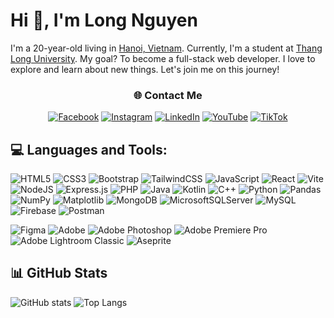 # Hi 👋, I'm Long Nguyen

I'm a 20-year-old living in [Hanoi, Vietnam](https://en.wikipedia.org/wiki/Hanoi). Currently, I'm a student at [Thang Long University](https://thanglong.edu.vn/). My goal? To become a full-stack web developer. I love to explore and learn about new things. Let's join me on this journey!
<h3 align="center">🌐 Contact Me</h3>
<div align="center">

[![Facebook](https://img.shields.io/badge/Facebook-%231877F2.svg?logo=Facebook&logoColor=white)](https://www.facebook.com/nguyentrunglong.LoDtus/) [![Instagram](https://img.shields.io/badge/Instagram-%23E4405F.svg?logo=Instagram&logoColor=white)](https://www.instagram.com/__nguyentrunglong__/) [![LinkedIn](https://img.shields.io/badge/LinkedIn-%230077B5.svg?logo=linkedin&logoColor=white)](https://www.linkedin.com/in/nguyentrunglong/) [![YouTube](https://img.shields.io/badge/YouTube-%23FF0000.svg?logo=YouTube&logoColor=white)](https://www.youtube.com/channel/UCidDNzdQGCuLytUUia5D2xA) [![TikTok](https://img.shields.io/badge/TikTok-%23000000.svg?logo=TikTok&logoColor=white)](https://www.tiktok.com/@__nguyentrunglong__)
</div>

## 💻 Languages and Tools:
<!-- Thieu ExpressJS, PHP -->
![HTML5](https://img.shields.io/badge/html5-%23E34F26.svg?style=flat&logo=html5&logoColor=white) ![CSS3](https://img.shields.io/badge/css3-%231572B6.svg?style=flat&logo=css3&logoColor=white) ![Bootstrap](https://img.shields.io/badge/bootstrap-%238511FA.svg?style=flat&logo=bootstrap&logoColor=white) ![TailwindCSS](https://img.shields.io/badge/tailwindcss-%2338B2AC.svg?style=flat&logo=tailwind-css&logoColor=white) ![JavaScript](https://img.shields.io/badge/javascript-%23323330.svg?style=flat&logo=javascript&logoColor=%23F7DF1E) ![React](https://img.shields.io/badge/react-%2320232a.svg?style=flat&logo=react&logoColor=%2361DAFB) ![Vite](https://img.shields.io/badge/vite-%23646CFF.svg?style=flat&logo=vite&logoColor=white) ![NodeJS](https://img.shields.io/badge/node.js-6DA55F?style=flat&logo=node.js&logoColor=white) ![Express.js](https://img.shields.io/badge/express.js-%23404d59.svg?style=flat-square&logo=express&logoColor=%2361DAFB) ![PHP](https://img.shields.io/badge/php-%23777BB4.svg?style=flat-square&logo=php&logoColor=white) ![Java](https://img.shields.io/badge/java-%23ED8B00.svg?style=flat&logo=openjdk&logoColor=white) ![Kotlin](https://img.shields.io/badge/kotlin-%237F52FF.svg?style=flat&logo=kotlin&logoColor=white) ![C++](https://img.shields.io/badge/c++-%2300599C.svg?style=flat&logo=c%2B%2B&logoColor=white) ![Python](https://img.shields.io/badge/python-3670A0?style=flat&logo=python&logoColor=ffdd54)  ![Pandas](https://img.shields.io/badge/pandas-%23150458.svg?style=flat&logo=pandas&logoColor=white) ![NumPy](https://img.shields.io/badge/numpy-%23013243.svg?style=flat&logo=numpy&logoColor=white) ![Matplotlib](https://img.shields.io/badge/Matplotlib-%23ffffff.svg?style=flat&logo=Matplotlib&logoColor=black) ![MongoDB](https://img.shields.io/badge/MongoDB-%234ea94b.svg?style=flat&logo=mongodb&logoColor=white) ![MicrosoftSQLServer](https://img.shields.io/badge/Microsoft%20SQL%20Server-CC2927?style=flat&logo=microsoft%20sql%20server&logoColor=white) ![MySQL](https://img.shields.io/badge/mysql-%2300000f.svg?style=flat&logo=mysql&logoColor=white) ![Firebase](https://img.shields.io/badge/firebase-%23039BE5.svg?style=flat&logo=firebase) ![Postman](https://img.shields.io/badge/Postman-FF6C37?style=flat&logo=postman&logoColor=white)

![Figma](https://img.shields.io/badge/figma-%23F24E1E.svg?style=flat&logo=figma&logoColor=white) ![Adobe](https://img.shields.io/badge/adobe-%23FF0000.svg?style=flat&logo=adobe&logoColor=white) ![Adobe Photoshop](https://img.shields.io/badge/adobe%20photoshop-%2331A8FF.svg?style=flat&logo=adobe%20photoshop&logoColor=white) ![Adobe Premiere Pro](https://img.shields.io/badge/Adobe%20Premiere%20Pro-9999FF.svg?style=flat&logo=Adobe%20Premiere%20Pro&logoColor=white) ![Adobe Lightroom Classic](https://img.shields.io/badge/Adobe%20Lightroom%20Classic-31A8FF.svg?style=flat&logo=Adobe%20Lightroom%20Classic&logoColor=white) ![Aseprite](https://img.shields.io/badge/Aseprite-FFFFFF?style=flat&logo=Aseprite&logoColor=#7D929E)

## 📊 GitHub Stats
![GitHub stats](https://github-readme-stats.vercel.app/api?username=LoDtus&theme=dracula&hide_border=false&include_all_commits=true&count_private=false&hide=issues,prs) ![Top Langs](https://github-readme-stats.vercel.app/api/top-langs/?username=LoDtus&theme=dracula&hide_border=false&include_all_commits=true&count_private=false&layout=compact)
